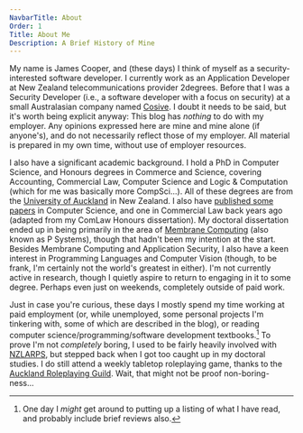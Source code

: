 ```yaml
---
NavbarTitle: About
Order: 1
Title: About Me
Description: A Brief History of Mine
---
```


My name is James Cooper, and (these days) I think of myself as a security-interested software developer.  I currently work as an Application Developer at New Zealand telecommunications provider 2degrees.  Before that I was a Security Developer (i.e., a software developer with a focus on security) at a small Australasian company named [Cosive](https://www.cosive.com/).  I doubt it needs to be said, but it's worth being explicit anyway:  This blog has _nothing_ to do with my employer.  Any opinions expressed here are mine and mine alone (if anyone's), and do not necessarily reflect those of my employer.  All material is prepared in my own time, without use of employer resources.

I also have a significant academic background.  I hold a PhD in Computer Science, and Honours degrees in Commerce and Science, covering Accounting, Commercial Law, Computer Science and Logic & Computation (which for me was basically more CompSci...).  All of these degrees are from the [University of Auckland](https://www.auckland.ac.nz/) in New Zealand.  I also have [published some papers](../cv/#publications) in Computer Science, and one in Commercial Law back years ago (adapted from my ComLaw Honours dissertation).  My doctoral dissertation ended up in being primarily in the area of [Membrane Computing](https://en.wikipedia.org/wiki/Membrane_computing) (also known as P Systems), though that hadn't been my intention at the start.  Besides Membrane Computing and Application Security, I also have a keen interest in Programming Languages and Computer Vision (though, to be frank, I'm certainly not the world's greatest in either).  I'm not currently active in research, though I quietly aspire to return to engaging in it to some degree.  Perhaps even just on weekends, completely outside of paid work.

Just in case you're curious, these days I mostly spend my time working at paid employment (or, while unemployed, some personal projects I'm tinkering with, some of which are described in the blog), or reading computer science/programming/software development textbooks.[^1]  To prove I'm not _completely_ boring, I used to be fairly heavily involved with [NZLARPS](https://nzlarps.org/), but stepped back when I got too caught up in my doctoral studies.  I do still attend a weekly tabletop roleplaying game, thanks to the [Auckland Roleplaying Guild](https://aucklandrpg.nz/).  Wait, that might not be proof non-boring-ness...

[^1]: One day I _might_ get around to putting up a listing of what I have read, and probably include brief reviews also.
